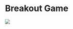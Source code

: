# Breakout Game

<img src="https://user-images.githubusercontent.com/51072685/119474877-92704d00-bd87-11eb-8b3d-988bf254b13c.gif" width="">
